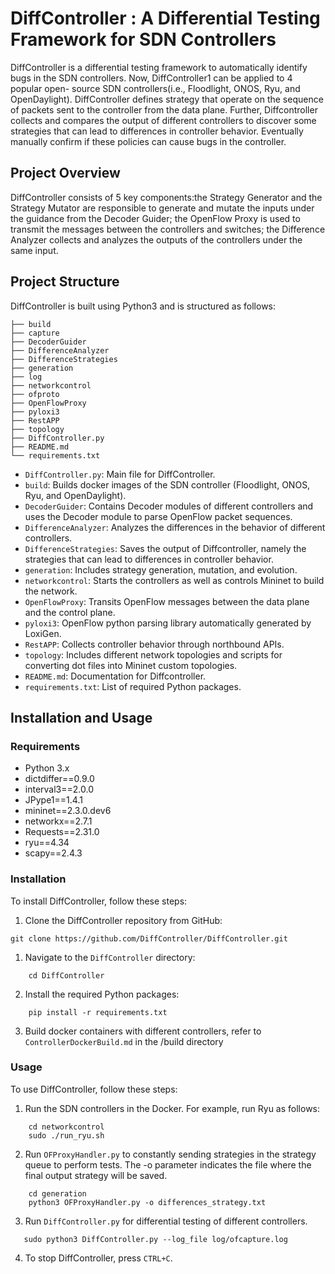 # DiffController : A Differential Testing Framework for SDN Controllers

DiffController is a differential testing framework to automatically identify bugs in the SDN controllers. Now, DiffController1 can be applied to 4 popular open-
source SDN controllers(i.e., Floodlight, ONOS, Ryu, and OpenDaylight). 
DiffController defines strategy that operate on the sequence of packets sent to the controller from the data plane. Further, Diffcontroller collects and compares the output of different controllers to discover some strategies that can lead to differences in controller behavior. Eventually manually confirm if these policies can cause bugs in the controller.

## Project Overview

DiffController consists of 5 key components:the Strategy Generator and the Strategy Mutator are responsible to generate and mutate the inputs under the guidance from the Decoder Guider; the OpenFlow Proxy is used to transmit the messages between the controllers and switches; the Difference Analyzer collects and analyzes the outputs of the controllers under the same input.

## Project Structure

DiffController is built using Python3 and is structured as follows:

```
├── build
├── capture
├── DecoderGuider
├── DifferenceAnalyzer
├── DifferenceStrategies
├── generation
├── log
├── networkcontrol
├── ofproto
├── OpenFlowProxy
├── pyloxi3
├── RestAPP
├── topology
├── DiffController.py
├── README.md
└── requirements.txt
```

-   `DiffController.py`: Main file for DiffController.
-   `build`: Builds docker images of the SDN controller (Floodlight, ONOS, Ryu, and OpenDaylight).
-   `DecoderGuider`: Contains Decoder modules of different controllers and uses the Decoder module to parse OpenFlow packet sequences.
-   `DifferenceAnalyzer`: Analyzes the differences in the behavior of different controllers.
-   `DifferenceStrategies`: Saves the output of Diffcontroller, namely the strategies that can lead to differences in controller behavior.
-   `generation`: Includes strategy generation, mutation, and evolution.
-   `networkcontrol`: Starts the controllers as well as controls Mininet to build the network.
-   `OpenFlowProxy`: Transits OpenFlow messages between the data plane and the control plane.
-   `pyloxi3`: OpenFlow python parsing library automatically generated by LoxiGen.
-   `RestAPP`: Collects controller behavior through northbound APIs.
-   `topology`: Includes different network topologies and scripts for converting dot files into Mininet custom topologies.
-   `README.md`: Documentation for Diffcontroller.
-   `requirements.txt`: List of required Python packages.

## Installation and Usage

### Requirements

-   Python 3.x
-   dictdiffer==0.9.0
-   interval3==2.0.0
-   JPype1==1.4.1
-   mininet==2.3.0.dev6
-   networkx==2.7.1
-   Requests==2.31.0
-   ryu==4.34
-   scapy==2.4.3

### Installation

To install DiffController, follow these steps:

1.  Clone the DiffController repository from GitHub:

```
git clone https://github.com/DiffController/DiffController.git
```

1.  Navigate to the `DiffController` directory:

```
    cd DiffController
```

2.  Install the required Python packages:

```
    pip install -r requirements.txt
```
3.  Build docker containers with different controllers, refer to `ControllerDockerBuild.md` in the /build directory

### Usage

To use DiffController, follow these steps:

1.  Run the SDN controllers in the Docker. For example, run Ryu as follows:

``` 
    cd networkcontrol
    sudo ./run_ryu.sh
```

2.  Run `OFProxyHandler.py` to constantly sending strategies in the strategy queue to perform tests. The -o parameter indicates the file where the final output strategy will be saved.

``` 
    cd generation
    python3 OFProxyHandler.py -o differences_strategy.txt
```

3. Run `DiffController.py` for differential testing of different controllers.
```
   sudo python3 DiffController.py --log_file log/ofcapture.log
```

4.  To stop DiffController, press `CTRL+C`.







